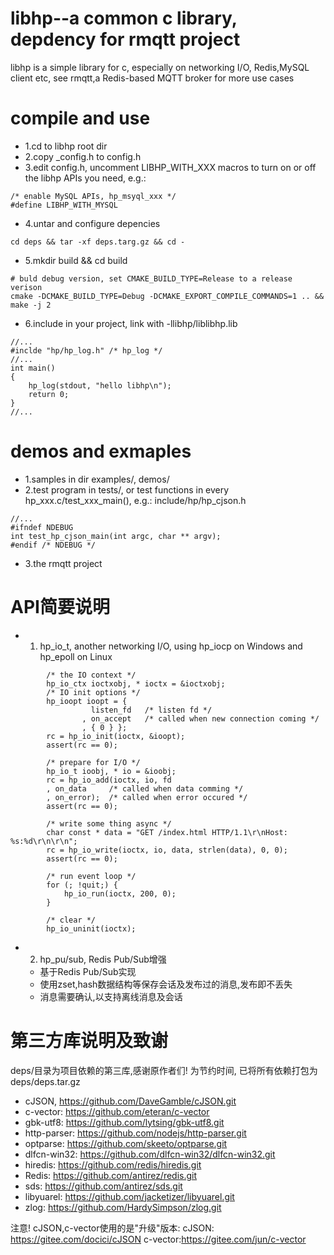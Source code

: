 libhp--a common c library, depdency for rmqtt project
=============
libhp is a simple library for c, especially on networking I/O, Redis,MySQL client etc,
see rmqtt,a Redis-based MQTT broker for more use cases

# compile and use
* 1.cd to libhp root dir
* 2.copy _config.h to config.h
* 3.edit config.h, uncomment LIBHP_WITH_XXX macros to turn on or off the libhp APIs you need, e.g.:
```code
/* enable MySQL APIs, hp_msyql_xxx */
#define LIBHP_WITH_MYSQL
```
* 4.untar and configure depencies
```code
cd deps && tar -xf deps.targ.gz && cd -
```

* 5.mkdir build && cd build
```code
# buld debug version, set CMAKE_BUILD_TYPE=Release to a release verison
cmake -DCMAKE_BUILD_TYPE=Debug -DCMAKE_EXPORT_COMPILE_COMMANDS=1 .. && make -j 2
```
* 6.include in your project, link with -llibhp/liblibhp.lib
```code
//...
#inclde "hp/hp_log.h" /* hp_log */
//...
int main()
{
	hp_log(stdout, "hello libhp\n");
	return 0;
}
//...
```

# demos and exmaples
* 1.samples in dir examples/, demos/
* 2.test program in tests/, or test functions in every hp_xxx.c/test_xxx_main(), e.g.:
    include/hp/hp_cjson.h
```code
//...
#ifndef NDEBUG
int test_hp_cjson_main(int argc, char ** argv);
#endif /* NDEBUG */
```

* 3.the rmqtt project

# API简要说明

* 1. hp_io_t, another networking I/O, using hp_iocp on Windows and hp_epoll on Linux
```code
		/* the IO context */
		hp_io_ctx ioctxobj, * ioctx = &ioctxobj;
		/* IO init options */
		hp_ioopt ioopt = {
				  listen_fd   /* listen fd */
				, on_accept   /* called when new connection coming */
				, { 0 } };
		rc = hp_io_init(ioctx, &ioopt);
		assert(rc == 0);

		/* prepare for I/O */
		hp_io_t ioobj, * io = &ioobj;
		rc = hp_io_add(ioctx, io, fd
		, on_data     /* called when data comming */
		, on_error);  /* called when error occured */
		assert(rc == 0);

		/* write some thing async */
		char const * data = "GET /index.html HTTP/1.1\r\nHost: %s:%d\r\n\r\n";
		rc = hp_io_write(ioctx, io, data, strlen(data), 0, 0);
		assert(rc == 0);

		/* run event loop */
		for (; !quit;) {
			hp_io_run(ioctx, 200, 0);
		}

		/* clear */
		hp_io_uninit(ioctx);
```
* 2. hp_pu/sub, Redis Pub/Sub增强
  * 基于Redis Pub/Sub实现
  * 使用zset,hash数据结构等保存会话及发布过的消息,发布即不丢失
  * 消息需要确认,以支持离线消息及会话

# 第三方库说明及致谢

deps/目录为项目依赖的第三库,感谢原作者们! 为节约时间, 已将所有依赖打包为deps/deps.tar.gz

* cJSON, https://github.com/DaveGamble/cJSON.git
* c-vector: https://github.com/eteran/c-vector
* gbk-utf8: https://github.com/lytsing/gbk-utf8.git
* http-parser: https://github.com/nodejs/http-parser.git
* optparse: https://github.com/skeeto/optparse.git
* dlfcn-win32: https://github.com/dlfcn-win32/dlfcn-win32.git
* hiredis: https://github.com/redis/hiredis.git
* Redis: https://github.com/antirez/redis.git
* sds: https://github.com/antirez/sds.git
* libyuarel: https://github.com/jacketizer/libyuarel.git
* zlog: https://github.com/HardySimpson/zlog.git

注意! cJSON,c-vector使用的是"升级"版本:
cJSON: https://gitee.com/docici/cJSON
c-vector:https://gitee.com/jun/c-vector
